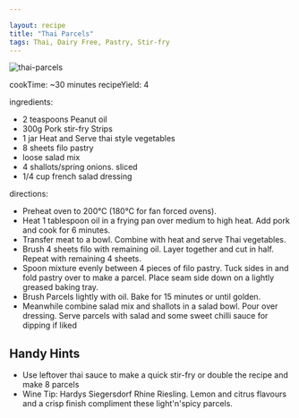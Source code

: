 ```yaml
---

layout: recipe
title: "Thai Parcels"
tags: Thai, Dairy Free, Pastry, Stir-fry
---
```


![thai-parcels](/recipes/pix/thai-parcels.jpeg)

cookTime: ~30 minutes
recipeYield: 4

ingredients:
- 2 teaspoons Peanut oil
- 300g Pork stir-fry Strips
- 1 jar Heat and Serve thai style vegetables
- 8 sheets filo pastry
- loose salad mix
- 4 shallots/spring onions. sliced
- 1/4 cup french salad dressing

directions:
- Preheat oven to 200℃ (180℃ for fan forced ovens).
- Heat 1 tablespoon oil in a frying pan over medium to high heat. Add pork and cook for 6 minutes.
- Transfer meat to a bowl. Combine with heat and serve Thai vegetables.
- Brush 4 sheets filo with remaining oil. Layer together and cut in half. Repeat with remaining 4 sheets.
- Spoon mixture evenly between 4 pieces of filo pastry. Tuck sides in and fold pastry over to make a parcel. Place seam side down on a lightly greased baking tray.
- Brush Parcels lightly with oil. Bake for 15 minutes or until golden.
- Meanwhile combine salad mix and shallots in a salad bowl. Pour over dressing. Serve parcels with salad and some sweet chilli sauce for dipping if liked

## Handy Hints

- Use leftover thai sauce to make a quick stir-fry or double the recipe and make 8 parcels
- Wine Tip: Hardys Siegersdorf Rhine Riesling. Lemon and citrus flavours and a crisp finish compliment these light'n'spicy parcels.
